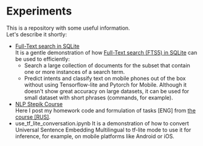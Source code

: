 # Experiments
This is a repository with some useful information. \
Let's describe it shortly:
 - [Full-Text search in SQLite](https://github.com/Extremesarova/experiments/blob/main/fts_sqlite.ipynb "fts_sqlite.ipynb") \
 It is a gentle demonstration of how [Full-Text search (FTS5) in SQLite](https://sqlite.org/fts5.html "SQLite documentation for FTS5") can be used to efficiently:
   - Search a large collection of documents for the subset that contain one or more instances of a search term.
   - Predict intents and classify text on mobile phones out of the box without using Tensorflow-lite and Pytorch for Mobile. Although it doesn't show great accuracy on large datasets, it can be used for small dataset with short phrases (commands, for example).
 - [NLP Stepik Course](https://github.com/Extremesarova/experiments/tree/main/NLP%20Course%20Stepik "Homework for NLP course from Stepik") \
Here I post my homework code and formulation of tasks [ENG] from [the course [RUS]](https://stepik.org/course/54098/info, "Stepik NLP Course"). 
 - use_tf_lite_conversation.ipynb
It is a demonstration of how to convert Universal Sentence Embedding Multilingual to tf-lite mode to use it for inference, for example, on mobile platforms like Android or iOS. 